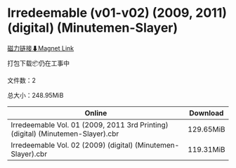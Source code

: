 # Irredeemable (v01-v02) (2009, 2011) (digital) (Minutemen-Slayer)

[磁力链接⬇Magnet Link](magnet:?xt=urn:btih:bee8af09c2e05396b62b22fd828bf32416868c86&dn=Irredeemable%20%28v01-v02%29%20%282009%2C%202011%29%20%28digital%29%20%28Minutemen-Slayer%29)

打包下载📦仍在工事中

文件数：2

总大小：248.95MiB

Online | Download
--- | ---
Irredeemable Vol. 01 (2009, 2011 3rd Printing) (digital) (Minutemen-Slayer).cbr | 129.65MiB
Irredeemable Vol. 02 (2009) (digital) (Minutemen-Slayer).cbr | 119.31MiB